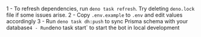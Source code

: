 1 - To refresh dependencies, run `deno task refresh`. Try deleting `deno.lock` file if some issues arise.
2 - Copy `.env.example` to `.env` and edit values accordingly
3 - Run `deno task dh:push` to sync Prisma schema with your database`4 - Run`deno task start` to start the bot in local development
